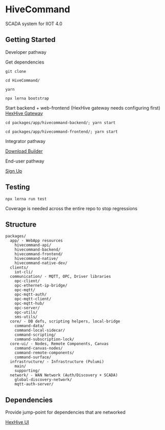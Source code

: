 # HiveCommand

SCADA system for IIOT 4.0

## Getting Started

Developer pathway

Get dependencies
```
git clone 

cd HiveCommand/

yarn

npx lerna bootstrap
```

Start backend + web-frontend (HexHive gateway needs configuring first) [HexHive Gateway](https://github.com/TheTechCompany/HexHive)
```
cd packages/app/hivecommand-backend/; yarn start

cd packages/app/hivecommand-frontend/; yarn start

```


Integrator pathway

[Download Builder](https://github.com/TheTechCompany/HiveCommand/releases)

End-user pathway

[Sign Up](https://hivecommand.dev)

## Testing

```
npx lerna run test
```

Coverage is needed across the entire repo to stop regressions

## Structure

```
packages/
  app/ - WebApp resources
    hivecommand-api/
    hivecommand-backend/
    hivecommand-frontend/
    hivecommand-native/
    hivecommand-native-dev/
  clients/
    iot-cli/
  communication/ - MQTT, OPC, Driver libraries
    opc-client/
    opc-ethernet-ip-bridge/
    opc-mqtt/
    opc-mqtt-auth/
    opc-mqtt-client/
    opc-mqtt-hub/
    opc-server/
    opc-utils/
    sms-utils/
  core/ - DB defs, scripting helpers, local-bridge
    command-data/
    command-local-sidecar/
    command-scripting/
    command-subscription-lock/
  core-ui/ - Nodes, Remote Components, Canvas
    command-canvas-nodes/
    command-remote-components/
    command-surface/
  infrastructure/ - Infrastructure (Pulumi)
    main/
    supporting/
  network/ - WAN Network (Auth/Discovery + SCADA)
    global-discovery-network/
    mqtt-auth-server/
```

## Dependencies

Provide jump-point for dependencies that are networked

[HexHive UI](https://github.com/TheTechCompany/HiveUI)